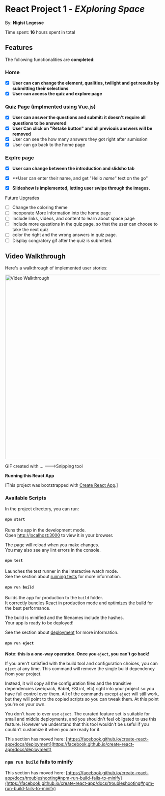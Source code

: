 # React Project 1 - *EXploring Space*

By: **Nigist Legesse**

Time spent: **16** hours spent in total

## Features 

The following functionalities are **completed**:

### Home
- [x] **User can can change the element, qualities, twilight and get results by submitting their selections**
- [x] **User can access the quiz and explore page**

### Quiz Page (implmented using Vue.js)
- [x] **User can answer the questions  and submit: it doesn't require all questions to be answered**
- [x] **User Can click on "Retake button" and all previouis answers will be removed**
- [x] User can see the how many answers they got right after sumission
- [X] User can go back to the home page

### Explre page
- [x] **User  can change between the introduction and slidsho tab**
- [X] **User can enter their name, and get "Hello _name_" text on the go"
- [x] **Slideshow is implemented, letting user swipe through the images.**


Future Upgrades
- [ ] Change the coloring theme
- [ ] Incoporate More Information into the home page
- [ ] Include links, videos, and content to learn about space page
- [ ] Include more questions in the quiz page, so that the user can choose to take the next quiz
- [ ] color the right and the wrong answers in quiz page.
- [ ] Display congratory gif after the quiz is submitted.

## Video Walkthrough

Here's a walkthrough of implemented user stories:

<img src="https://i.imgur.com/DkrePGr.gif" alt="Video Walkthrough" width="600">


GIF created with ...
--->Snipping tool

**Running this React App**

[This project was bootstrapped with [Create React App](https://github.com/facebook/create-react-app).]

### Available Scripts

In the project directory, you can run:

#### `npm start`

Runs the app in the development mode.\
Open [http://localhost:3000](http://localhost:3000) to view it in your browser.

The page will reload when you make changes.\
You may also see any lint errors in the console.

#### `npm test`

Launches the test runner in the interactive watch mode.\
See the section about [running tests](https://facebook.github.io/create-react-app/docs/running-tests) for more information.

#### `npm run build`

Builds the app for production to the `build` folder.\
It correctly bundles React in production mode and optimizes the build for the best performance.

The build is minified and the filenames include the hashes.\
Your app is ready to be deployed!

See the section about [deployment](https://facebook.github.io/create-react-app/docs/deployment) for more information.

#### `npm run eject`

**Note: this is a one-way operation. Once you `eject`, you can't go back!**

If you aren't satisfied with the build tool and configuration choices, you can `eject` at any time. This command will remove the single build dependency from your project.

Instead, it will copy all the configuration files and the transitive dependencies (webpack, Babel, ESLint, etc) right into your project so you have full control over them. All of the commands except `eject` will still work, but they will point to the copied scripts so you can tweak them. At this point you're on your own.

You don't have to ever use `eject`. The curated feature set is suitable for small and middle deployments, and you shouldn't feel obligated to use this feature. However we understand that this tool wouldn't be useful if you couldn't customize it when you are ready for it.







This section has moved here: [https://facebook.github.io/create-react-app/docs/deployment](https://facebook.github.io/create-react-app/docs/deployment)

### `npm run build` fails to minify

This section has moved here: [https://facebook.github.io/create-react-app/docs/troubleshooting#npm-run-build-fails-to-minify](https://facebook.github.io/create-react-app/docs/troubleshooting#npm-run-build-fails-to-minify)
